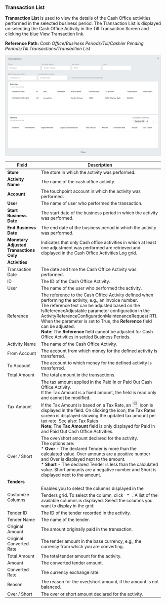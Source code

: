 ### Transaction List

**Transaction List** is used to view the details of the Cash Office activities performed in the selected business period. The Transaction List is displayed on selecting the Cash Office Activity in the Till Transaction Screen and clicking the blue View Transaction link.

**Reference Path:** *Cash Office/Business Periods/Till/Cashier Pending Periods/Till Transactions/Transaction List*

![Down arrow icon](/Images/transactionlistscreen2.png)

|**Field**|**Description**|
|---------|----------|
|**Store**|The store in which the activity was performed.|
|**Activity Name**|The name of the cash office activity.|
|**Account**|The touchpoint account in which the activity was performed.|
|**User**|The name of user who performed the transaction.|
|**Start Business Date**|The start date of the business period in which the activity was performed.|
|**End Business Date**|The end date of the business period in which the activity was performed.|
|**Monetary Adjusted Transactions Only**|Indicates that only Cash office activities in which at least one adjustment was performed are retrieved and displayed in the Cash Office Activities Log grid.|
|**Activities**||
|Transaction Date|The date and time the Cash Office Activity was performed.|
|ID|The ID of the Cash Office Activity.|
|User|The name of the user who performed the activity.|
|Reference|The reference to the Cash Office Activity defined when performing the activity, e.g., an invoice number.<BR>The reference text can be adjusted based on the IsReferenceAdjustable parameter configuration in the ActivityReferenceConfigurationMaintenanceRequest RTI.<BR>When the parameter is set to True, the **Reference** field can be adjusted.<BR>**Note**: The **Reference** field cannot be adjusted for Cash Office Activities in settled Business Periods.|
|Activity Name|The name of the Cash Office Activity.|
|From Account|The account from which money for the defined activity is transferred.|
|To Account|The account to which money for the defined activity is transferred.|
|Total Amount|The total amount in the transactions.|
|Tax Amount|The tax amount applied in the Paid In or Paid Out Cash Office Activity.<BR>If the Tax Amount is a fixed amount, the field is read only and cannot be modified.<BR>If the Tax Amount is based on a Tax Rate, an ![Tax rate icon](/Images/taxrateicon.png) icon is displayed in the field. On clicking the icon, the Tax Rates screen is displayed showing the updated tax amount per tax rate. See also: [Tax Rates](<../../Cash_Office/Business_Periods/Tax Rates.md>)<BR>**Note**: The **Tax Amount** field is only displayed for Paid In and Paid Out Cash Office Activities.|
|Over / Short|The over/short amount declared for the activity.<BR>The options are:<BR>* **Over** - The declared Tender is more than the calculated value. Over amounts are a positive number and Over is displayed next to the amount.<BR>* **Short** - The declared Tender is less than the calculated value. Short amounts are a negative number and Short is displayed next to the amount.|
|**Tenders**||
|Customize Columns|Enables you to select the columns displayed in the Tenders grid. To select the column, click ![Down arrow icon](/Images/downarrowicon.png) . A list of the available columns is displayed. Select the columns you want to display in the grid.|
|Tender ID|The ID of the tender recorded in the activity.|
|Tender Name|The name of the tender.|
|Original Amount|The amount originally paid in the transaction.|
|Original Converted Rate|The tender amount in the base currency, e.g., the currency from which you are converting.|
|Total Amount|The total tender amount for the activity.|
|Amount|The converted tender amount.|
|Converted Rate|The currency exchange rate.|
|Reason|The reason for the over/short amount, if the amount is not balanced.|
|Over / Short|The over or short amount declared for the activity.|